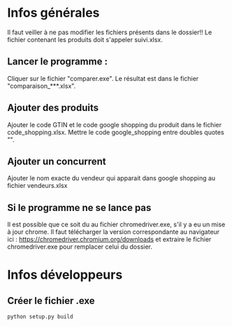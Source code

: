 # Infos générales

Il faut veiller à ne pas modifier les fichiers présents dans le dossier!!
Le fichier contenant les produits doit s'appeler suivi.xlsx.

## Lancer le programme :

Cliquer sur le fichier "comparer.exe".
Le résultat est dans le fichier "comparaison_***.xlsx".

## Ajouter des produits

Ajouter le code GTIN et le code google shopping du produit dans le fichier code_shopping.xlsx.
Mettre le code google_shopping entre doubles quotes "".

## Ajouter un concurrent

Ajouter le nom exacte du vendeur qui apparait dans google shopping au fichier vendeurs.xlsx

## Si le programme ne se lance pas

Il est possible que ce soit du au fichier chromedriver.exe, s'il y a eu un mise à jour chrome.
Il faut télécharger la version correspondante au navigateur ici : https://chromedriver.chromium.org/downloads
et extraire le fichier chromedriver.exe pour remplacer celui du dossier.

# Infos développeurs

## Créer le fichier .exe
```python setup.py build```

